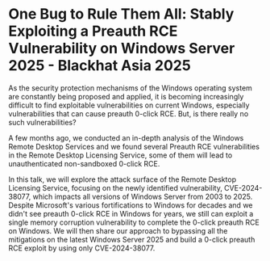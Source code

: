 # One Bug to Rule Them All: Stably Exploiting a Preauth RCE Vulnerability on Windows Server 2025 - Blackhat Asia 2025

As the security protection mechanisms of the Windows operating system are constantly being proposed and applied, it is becoming increasingly difficult to find exploitable vulnerabilities on current Windows, especially vulnerabilities that can cause preauth 0-click RCE. But, is there really no such vulnerabilities?

A few months ago, we conducted an in-depth analysis of the Windows Remote Desktop Services and we found several Preauth RCE vulnerabilities in the Remote Desktop Licensing Service, some of them will lead to unauthenticated non-sandboxed 0-click RCE.

In this talk, we will explore the attack surface of the Remote Desktop Licensing Service, focusing on the newly identified vulnerability, CVE-2024-38077, which impacts all versions of Windows Server from 2003 to 2025. Despite Microsoft's various fortifications to Windows for decades and we didn't see preauth 0-click RCE in Windows for years, we still can exploit a single memory corruption vulnerability to complete the 0-click preauth RCE on Windows. We will then share our approach to bypassing all the mitigations on the latest Windows Server 2025 and build a 0-click preauth RCE exploit by using only CVE-2024-38077.
